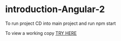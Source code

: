 # introduction-Angular-2

To run project CD into main project and run npm start


To view a working copy
  [TRY HERE](http://trys.conorcodes.co.uk/)
